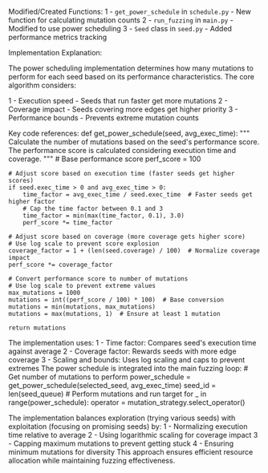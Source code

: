 Modified/Created Functions:
1 - `get_power_schedule` in `schedule.py` - New function for calculating mutation counts
2 - `run_fuzzing` in `main.py` - Modified to use power scheduling
3 - `Seed` class in `seed.py` - Added performance metrics tracking

Implementation Explanation:

The power scheduling implementation determines how many mutations to perform for each seed based on its performance characteristics. The core algorithm considers:

1 - Execution speed - Seeds that run faster get more mutations
2 - Coverage impact - Seeds covering more edges get higher priority
3 - Performance bounds - Prevents extreme mutation counts

Key code references:
def get_power_schedule(seed, avg_exec_time):
    """
    Calculate the number of mutations based on the seed's performance score.
    The performance score is calculated considering execution time and coverage.
    """
    # Base performance score
    perf_score = 100

    # Adjust score based on execution time (faster seeds get higher scores)
    if seed.exec_time > 0 and avg_exec_time > 0:
        time_factor = avg_exec_time / seed.exec_time  # Faster seeds get higher factor
        # Cap the time factor between 0.1 and 3
        time_factor = min(max(time_factor, 0.1), 3.0)
        perf_score *= time_factor

    # Adjust score based on coverage (more coverage gets higher score)
    # Use log scale to prevent score explosion
    coverage_factor = 1 + (len(seed.coverage) / 100)  # Normalize coverage impact
    perf_score *= coverage_factor

    # Convert performance score to number of mutations
    # Use log scale to prevent extreme values
    max_mutations = 1000
    mutations = int((perf_score / 100) * 100)  # Base conversion
    mutations = min(mutations, max_mutations)
    mutations = max(mutations, 1)  # Ensure at least 1 mutation

    return mutations

The implementation uses:
1 - Time factor: Compares seed's execution time against average
2 - Coverage factor: Rewards seeds with more edge coverage
3 - Scaling and bounds: Uses log scaling and caps to prevent extremes
The power schedule is integrated into the main fuzzing loop:
        # Get number of mutations to perform
        power_schedule = get_power_schedule(selected_seed, avg_exec_time)
                seed_id = len(seed_queue)
        # Perform mutations and run target
        for _ in range(power_schedule):
            operator = mutation_strategy.select_operator()

The implementation balances exploration (trying various seeds) with exploitation (focusing on promising seeds) by:
1 - Normalizing execution time relative to average
2 - Using logarithmic scaling for coverage impact
3 - Capping maximum mutations to prevent getting stuck
4 - Ensuring minimum mutations for diversity
This approach ensures efficient resource allocation while maintaining fuzzing effectiveness.
